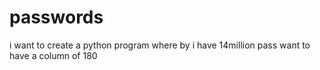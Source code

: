 # passwords
i want to create a python program where by i have 14million pass want to have a column of 180
